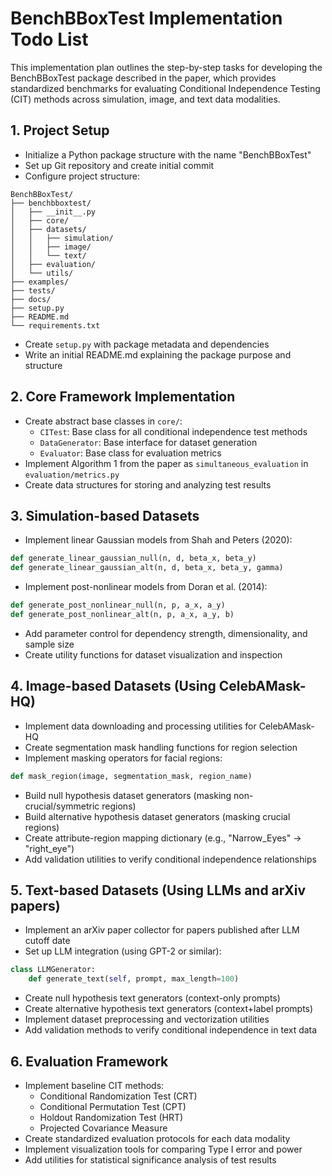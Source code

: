 # BenchBBoxTest Implementation Todo List

This implementation plan outlines the step-by-step tasks for developing the BenchBBoxTest package described in the paper, which provides standardized benchmarks for evaluating Conditional Independence Testing (CIT) methods across simulation, image, and text data modalities.

## 1. Project Setup

- Initialize a Python package structure with the name "BenchBBoxTest"
- Set up Git repository and create initial commit
- Configure project structure:

```
BenchBBoxTest/
├── benchbboxtest/
│   ├── __init__.py
│   ├── core/
│   ├── datasets/
│   │   ├── simulation/
│   │   ├── image/
│   │   └── text/
│   ├── evaluation/
│   └── utils/
├── examples/
├── tests/
├── docs/
├── setup.py
├── README.md
└── requirements.txt
```

- Create `setup.py` with package metadata and dependencies
- Write an initial README.md explaining the package purpose and structure


## 2. Core Framework Implementation

- Create abstract base classes in `core/`:
  - `CITest`: Base class for all conditional independence test methods
  - `DataGenerator`: Base interface for dataset generation
  - `Evaluator`: Base class for evaluation metrics
- Implement Algorithm 1 from the paper as `simultaneous_evaluation` in `evaluation/metrics.py`
- Create data structures for storing and analyzing test results


## 3. Simulation-based Datasets

- Implement linear Gaussian models from Shah and Peters (2020):

```python
def generate_linear_gaussian_null(n, d, beta_x, beta_y)
def generate_linear_gaussian_alt(n, d, beta_x, beta_y, gamma)
```

- Implement post-nonlinear models from Doran et al. (2014):

```python
def generate_post_nonlinear_null(n, p, a_x, a_y)
def generate_post_nonlinear_alt(n, p, a_x, a_y, b)
```

- Add parameter control for dependency strength, dimensionality, and sample size
- Create utility functions for dataset visualization and inspection


## 4. Image-based Datasets (Using CelebAMask-HQ)

- Implement data downloading and processing utilities for CelebAMask-HQ
- Create segmentation mask handling functions for region selection
- Implement masking operators for facial regions:

```python
def mask_region(image, segmentation_mask, region_name)
```

- Build null hypothesis dataset generators (masking non-crucial/symmetric regions)
- Build alternative hypothesis dataset generators (masking crucial regions)
- Create attribute-region mapping dictionary (e.g., "Narrow_Eyes" → "right_eye")
- Add validation utilities to verify conditional independence relationships


## 5. Text-based Datasets (Using LLMs and arXiv papers)

- Implement an arXiv paper collector for papers published after LLM cutoff date
- Set up LLM integration (using GPT-2 or similar):

```python
class LLMGenerator:
    def generate_text(self, prompt, max_length=100)
```

- Create null hypothesis text generators (context-only prompts)
- Create alternative hypothesis text generators (context+label prompts)
- Implement dataset preprocessing and vectorization utilities
- Add validation methods to verify conditional independence in text data


## 6. Evaluation Framework

- Implement baseline CIT methods:
  - Conditional Randomization Test (CRT)
  - Conditional Permutation Test (CPT)
  - Holdout Randomization Test (HRT)
  - Projected Covariance Measure
- Create standardized evaluation protocols for each data modality
- Implement visualization tools for comparing Type I error and power
- Add utilities for statistical significance analysis of test results